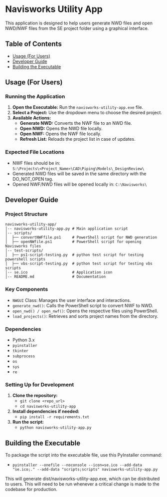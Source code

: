 # Navisworks Utility App

This application is designed to help users generate NWD files and open NWD/NWF files from the SE project folder using a graphical interface.

## Table of Contents
- [Usage (For Users)](#usage-for-users)
- [Developer Guide](#developer-guide)
- [Building the Executable](#building-the-executable)

## Usage (For Users)

### Running the Application
1. **Open the Executable:** Run the `navisworks-utility-app.exe` file.
2. **Select a Project:** Use the dropdown menu to choose the desired project.
3. **Available Actions:**
   - **Generate NWD:** Converts the NWF file to an NWD file.
   - **Open NWD:** Opens the NWD file locally.
   - **Open NWF:** Opens the NWF file locally.
   - **Refresh List:** Reloads the project list in case of updates.

### Expected File Locations
- NWF files should be in:  
  `S:\Projects\<Project_Name>\CAD\Piping\Models\_DesignReview\`
- Generated NWD files will be saved in the same directory with the DO_NOT_OPEN tag.
- Opened NWF/NWD files will be opened locally in:
  `C:\Navisworks\`

## Developer Guide

### Project Structure
```
navisworks-utility-app/ 
│-- navisworks-utility-app.py # Main application script 
│-- scripts/ 
│  ├── convertNWFfile.ps1     # PowerShell script for NWD generation 
│  ├── openNWfile.ps1         # PowerShell script for opening Navisworks files 
│-- test-scripts/ 
│  ├── ps1-script-testing.py  # python test script for testing powershell scripts
│  ├── vbs-script-testing.py  # python test script for testing vbs scripts
│-- se.ico                    # Application icon 
│-- README.md                 # Documentation
```

### Key Components
- `NWGUI` Class: Manages the user interface and interactions.
- `generate_nwd()`: Calls the PowerShell script to convert NWF to NWD.
- `open_nwd() / open_nwf()`: Opens the respective files using PowerShell.
- `load_projects()`: Retrieves and sorts project names from the directory.

### Dependencies
- Python 3.x
- `pyinstaller`
- `tkinter`
- `subprocess`
- `os`
- `sys`
- `re`

### Setting Up for Development
1. **Clone the repository:**
   - `git clone <repo_url>`
   - `cd navisworks-utility-app`
2. **Install dependencies if needed:**
   - `pip install -r requirements.txt`
3. **Run the script:**
   - `python navisworks-utility-app.py`

## Building the Executable
To package the script into the executable file, use this PyInstaller command:
   - `pyinstaller --onefile --noconsole --icon=se.ico --add-data "se.ico;." --add-data "scripts;scripts" navisworks-utility-app.py`

This will generate dist/navisworks-utility-app.exe, which can be distributed to users.
This will need to be run whenever a critical change is made to the codebase for production.
